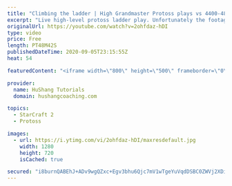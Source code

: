 ```yaml
---
title: "Climbing the ladder | High Grandmaster Protoss plays vs 4400-4800 players"
excerpt: "Live high-level protoss ladder play. Unfortunately the footage came out quite choppy at some points and I was considering just not posting today, but I will post it anyways in case a few of you want to watch still. I'm trying to figure out what the cause of the lag is and hopefully I can get some cleaner"
originalUrl: https://youtube.com/watch?v=2ohfdaz-hDI
type: video
price: Free
length: PT48M42S
publishedDateTime: 2020-09-05T23:15:55Z
heat: 54

featuredContent: "<iframe width=\"800\" height=\"500\" frameborder=\"0\" src=\"https://www.youtube.com/embed/2ohfdaz-hDI\" allow=\"accelerometer; autoplay; encrypted-media; gyroscope; picture-in-picture\" allowfullscreen></iframe>"

provider:
  name: HuShang Tutorials
  domain: hushangcoaching.com

topics:
  - StarCraft 2
  - Protoss

images:
  - url: https://i.ytimg.com/vi/2ohfdaz-hDI/maxresdefault.jpg
    width: 1280
    height: 720
    isCached: true

secured: "i8burnQABEhJ+ADv9wgQZxc+Egv3bhu6Qjc7mV1wTgeYuVqdDSBC0ZWVj2XDiPeoD0ZdiSD22aVCi+CVfAOE479UksUi/nkmL+F3XSl2DobScnGFnE5SuhG2TRpWdjnrvQG2T24QxcYVZxatRsvuA+V6wIB0UC0+RnQogD3EEiC5w6yQYv8BSREkuXmVuxxjMQ8+QH/R6NnI+bPBfInyZT9PxP2hq67gr0vefTOvoRPocuLHXxPA9xV+QgzWgX9FR5gxlHUO3F7jOSI/MJXq4y28rmId2cr5eqjiM5O0n5NVbi3edp/rIS3kTaM1cEtoZZg27QBcBdYcijH5E7rDPKq3EtHkBYtldgl34xKMoQMIV1g7/R4Dn+vuaUm8kQohqwLcZHl2B5VyT1bEQEfU6SQzL2/5JeDshUJZiKn+TXc=;I01bl9YOW6fOiRik0GrY2w=="
---
```


